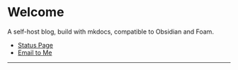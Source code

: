 # Welcome
A self-host blog, build with mkdocs, compatible to Obsidian and Foam.    
- [Status Page](https://energygeek.statuspage.io/)  
- [Email to Me](mailto:greek_soon@hotmail.com)  

---

